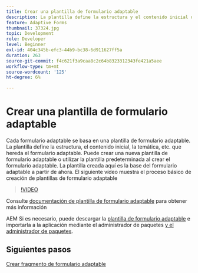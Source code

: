 ```yaml
---
title: Crear una plantilla de formulario adaptable
description: La plantilla define la estructura y el contenido inicial del formulario adaptable.
feature: Adaptive Forms
thumbnail: 37324.jpg
topic: Development
role: Developer
level: Beginner
exl-id: 404c345b-efc3-44b9-bc38-6d911627ff5a
duration: 263
source-git-commit: f4c621f3a9caa8c2c64b8323312343fe421a5aee
workflow-type: tm+mt
source-wordcount: '125'
ht-degree: 6%

---
```


# Crear una plantilla de formulario adaptable

Cada formulario adaptable se basa en una plantilla de formulario adaptable. La plantilla define la estructura, el contenido inicial, la temática, etc. que hereda el formulario adaptable. Puede crear una nueva plantilla de formulario adaptable o utilizar la plantilla predeterminada al crear el formulario adaptable.
La plantilla creada aquí es la base del formulario adaptable a partir de ahora.
El siguiente vídeo muestra el proceso básico de creación de plantillas de formulario adaptable

>[!VIDEO](https://video.tv.adobe.com/v/37324?quality=12&learn=on)

Consulte [documentación de plantilla de formulario adaptable](https://experienceleague.adobe.com/docs/experience-manager-65/forms/adaptive-forms-advanced-authoring/template-editor.html?lang=es) para obtener más información

AEM Si es necesario, puede descargar la [plantilla de formulario adaptable](assets/peak-application-template.zip) e importarla a la aplicación mediante el administrador de paquetes [y el administrador de paquetes](http://localhost:4502/crx/packmgr/index.jsp).

## Siguientes pasos

[Crear fragmento de formulario adaptable](./create-form-fragment.md)

